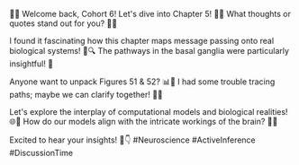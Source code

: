 🧠💬 Welcome back, Cohort 6! Let's dive into Chapter 5! 📖✨ What thoughts or quotes stand out for you? 🤔💭

I found it fascinating how this chapter maps message passing onto real biological systems! 🌱🔍 The pathways in the basal ganglia were particularly insightful! 🧩

Anyone want to unpack Figures 51 & 52? 📊🧐 I had some trouble tracing paths; maybe we can clarify together! 🤝🔄

Let's explore the interplay of computational models and biological realities! 🌐🔗 How do our models align with the intricate workings of the brain? 🤯💡 

Excited to hear your insights! 💬👇 #Neuroscience #ActiveInference #DiscussionTime
